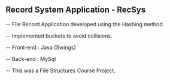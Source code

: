 ## Record System Application - RecSys

-- File Record Application developed using the Hashing method.

-- Implemented buckets to avoid collisions.

-- Front-end : Java (Swings)

-- Back-end : MySql

-- This was a File Structures Course Project.
